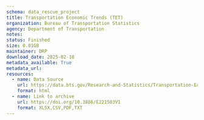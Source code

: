 ```yaml
---
schema: data_rescue_project 
title: Transportation Economic Trends (TET)
organization: Bureau of Transportation Statistics
agency: Department of Transportation
notes: 
status: Finished
size: 0.01GB
maintainer: DRP
download_date: 2025-02-18
metadata_available: True
metadata_url: 
resources:
  - name: Data Source
    url: https://data.bts.gov/Research-and-Statistics/Transportation-Economic-Trends-TET-data/tcq5-4pgu/about_data
    format: html
  - name: Link to archive
    url: https://doi.org/10.3886/E221503V1
    format: XLSX,CSV,PDF,TXT
---
```

